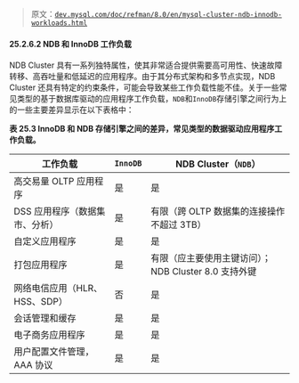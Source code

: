 > 原文：[`dev.mysql.com/doc/refman/8.0/en/mysql-cluster-ndb-innodb-workloads.html`](https://dev.mysql.com/doc/refman/8.0/en/mysql-cluster-ndb-innodb-workloads.html)

#### 25.2.6.2 NDB 和 InnoDB 工作负载

NDB Cluster 具有一系列独特属性，使其非常适合提供需要高可用性、快速故障转移、高吞吐量和低延迟的应用程序。由于其分布式架构和多节点实现，NDB Cluster 还具有特定的约束条件，可能会导致某些工作负载性能不佳。关于一些常见类型的基于数据库驱动的应用程序工作负载，`NDB`和`InnoDB`存储引擎之间行为上的一些主要差异显示在以下表格中：

**表 25.3 InnoDB 和 NDB 存储引擎之间的差异，常见类型的数据驱动应用程序工作负载。**

| 工作负载 | `InnoDB` | NDB Cluster（`NDB`） |
| --- | --- | --- |
| 高交易量 OLTP 应用程序 | 是 | 是 |
| DSS 应用程序（数据集市、分析） | 是 | 有限（跨 OLTP 数据集的连接操作不超过 3TB） |
| 自定义应用程序 | 是 | 是 |
| 打包应用程序 | 是 | 有限（应主要使用主键访问）；NDB Cluster 8.0 支持外键 |
| 网络电信应用（HLR、HSS、SDP） | 否 | 是 |
| 会话管理和缓存 | 是 | 是 |
| 电子商务应用程序 | 是 | 是 |
| 用户配置文件管理，AAA 协议 | 是 | 是 |
